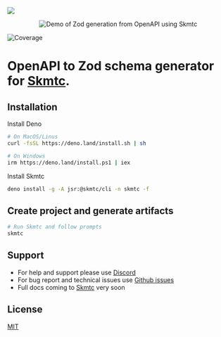 ![](https://assets.skm.tc/zod-run-through.gif)

<div align="center">
  <img alt="Demo of Zod generation from OpenAPI using Skmtc" src="assets/zod-run-through.gif">
</div>

![Coverage](https://coveralls.io/repos/github/skmtc/skmtc-generators/badge.svg?branch=main&flag=gen-zod)

# OpenAPI to Zod schema generator for [Skmtc](https://skm.tc).

## Installation

Install Deno

```bash
# On MacOS/Linus
curl -fsSL https://deno.land/install.sh | sh

# On Windows
irm https://deno.land/install.ps1 | iex
```

Install Skmtc

```bash
deno install -g -A jsr:@skmtc/cli -n skmtc -f
```

## Create project and generate artifacts

```bash
# Run Skmtc and follow prompts
skmtc
```

## Support

- For help and support please use [Discord](https://discord.gg/Mg88C8Xu5Y)
- For bug report and technical issues use [Github issues](https://github.com/skmtc/skmtc/issues)
- Full docs coming to [Skmtc](https://skm.tc) very soon

## License

[MIT](LICENSE)